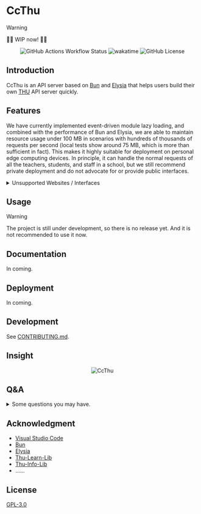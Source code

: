 # CcThu

> [!WARNING]
> 🚧🚧 WIP now! 🚧🚧

<div align="center">

![GitHub Actions Workflow Status](https://img.shields.io/github/actions/workflow/status/chillcicada/CcThu/ci.yml) ![wakatime](https://wakatime.com/badge/user/018b2987-2ecc-45d3-9469-0a8572bb2e32/project/91a7b714-6008-4492-922d-1612f32c1635.svg) ![GitHub License](https://img.shields.io/github/license/chillcicada/CcThu)

</div>

## Introduction

CcThu is an API server based on [Bun](https://bun.sh) and [Elysia](https://elysiajs.com) that helps users build their own [THU](https://www.tsinghua.edu.cn) API server quickly.

## Features

We have currently implemented event-driven module lazy loading, and combined with the performance of Bun and Elysia, we are able to maintain resource usage under 100 MB in scenarios with hundreds of thousands of requests per second (local tests show around 75 MB, which is more than sufficient in fact). This makes it highly suitable for deployment on personal edge computing devices. In principle, it can handle the normal requests of all the teachers, students, and staff in a school, but we still recommend private deployment and do not advocate for or provide public interfaces.

<details>

<summary>Unsupported Websites / Interfaces</summary>

> [!WARNING]
> We won't provide any support for interfaces that are prone to be easily abused.

e.g.:

- lib.tsinghua.edu.cn / 图书馆阅读相关接口
- ...

If you privately implement relevant interfaces and cause abuse and are punished, you are responsible for the consequences and we have nothing to do with the responsibility. The right of interpretation belongs to us.

</details>

## Usage

> [!WARNING]
> The project is still under development, so there is no release yet. And it is not recommended to use it now.

## Documentation

In coming.

## Deployment

In coming.

<!-- > [!IMPORTANT]
> 我们不建议您采用 Fork 的方式公开部署本项目，因为这样可能容易泄露您的个人信息。在未来我们会考虑为加入认证机制来提供安全性，但我们仍然优先推荐私有部署（原因在于一些自动化服务可能需要长期存储您的信息，但我们也很提供必要的加密保证），具体方法见下。

- docker

> 如果您想要参与开发或是个性化您的 API 服务（如何使用 API 服务不算此类），根据协议，我们希望您能够 Fork 本项目或以其他形式开源您的修改，但请注意不要使您的个人信息泄露。 -->

## Development

See [CONTRIBUTING.md](./CONTRIBUTING.md).

## Insight

<div align="center">

![CcThu](https://repobeats.axiom.co/api/embed/7b84f1d5737a1499abd6010db0735512d3ab6c7c.svg)

</div>

<!-- ## Afterwords

> [!IMPORTANT]
> The content has nothing to do with the project, and it includes some personal feelings (such as complaints) of the author.
> As it's not recommended, and you can ignore it.

If you want to see, at [here](https://chillcicada.com/articles/endpapers_1#about-ccthu). -->

## Q&A

<details>

<summary>Some questions you may have.</summary>

- Q: How does this API server work?

  A: Use cookies and to simulate login, and then use the request to get the data, and finally parse the data on server and return it to the user. We manually maintain the cookie mechanisms.

- Q: What is the frequency of updates/commits?

  A: Every Friday evening (UTC+8). Exculding some special cases.

- Q: What's the development plan?

  A: I'm currently working for the releasing of version 0.1.0. Learn more at [here](https://github.com/chillcicada/CcThu/issues/1). For I'm very busy 😎, I may only focus on key parts of the development before v0.1.0. It's due to released in the August and September of this year.

<!-- - Q: 这是否会造成恶性竞争的情况？

  A: 这个问题我在 [Afterwords](#afterwords) 里面也有提及，首先我是出于解决自身需求而决定开发这个项目的，其次，本项目的逻辑均是解析公开的界面内容，并以更精简的方式回复，此外，一些类似的项目也在被使用着，比如 [Thu-Info-Lib](https://www.npmjs.com/package/@thu-info/lib) 和 [Thu-Learn-Lib](https://www.npmjs.com/package/@thu-info/lib) 延伸的 [Learn-Helper](https://github.com/Harry-Chen/Learn-Helper) 和 [Thu-Info](https://github.com/thu-info-community/thu-info-app) 等，就目前的情况来看，这些项目并没有造成恶性竞争的情况。同时，出于更妥善的想法，本项目也以 GPL-3.0 协议开源，希望能够帮助到更多的人。

- Q: 本项目是否会采取一些推广的手段，比如与官方合作，或是其他方式？

  A: 本项目的初衷是为了解决自身需求，所以并没有考虑过推广的问题，客观上讲，我并不反对推广，但同时我希望任何行为（包括推广）都不能泄露开发者的个人隐私等权益，否则我可能会因此要求拒绝推广，同时，在这一点的考量上，我可能不会参与官方的合作。至于有多少人会用到这个项目，我认为这与我开发这个项目的想法无关，我也不关心会被多少人使用。 -->

</details>

## Acknowledgment

- [Visual Studio Code](https://code.visualstudio.com)
- [Bun](https://bun.sh)
- [Elysia](https://elysiajs.com)
- [Thu-Learn-Lib](https://github.com/Harry-Chen/THU-Learn-Lib)
- [Thu-Info-Lib](https://www.npmjs.com/package/@thu-info/lib)
- ......

## License

[GPL-3.0](https://www.gnu.org/licenses/gpl-3.0.html)
